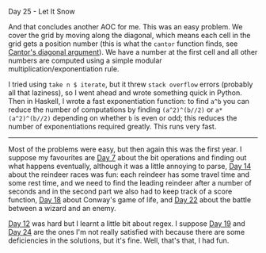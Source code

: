 Day 25 - Let It Snow

And that concludes another AOC for me. This was an easy problem. We cover the grid by moving along the diagonal, which means each cell in the grid gets a position number (this is what the `cantor` function finds, see [Cantor's diagonal argument](https://en.wikipedia.org/wiki/Cantor's_diagonal_argument)). We have a number at the first cell and all other numbers are computed using a simple modular multiplication/exponentiation rule.

I tried using `take n $ iterate`, but it threw `stack overflow` errors (probably all that laziness), so I went ahead and wrote something quick in Python. Then in Haskell, I wrote a fast exponentiation function: to find `a^b` you can reduce the number of computations by finding `(a^2)^(b//2)` or `a*(a^2)^(b//2)` depending on whether `b` is even or odd; this reduces the number of exponentiations required greatly. This runs very fast.

---

Most of the problems were easy, but then again this was the first year. I suppose my favourites are [Day 7](https://github.com/shrivathsap/advent_of_code/tree/main/2015/day07) about the bit operations and finding out what happens eventually, although it was a little annoying to parse, [Day 14](https://github.com/shrivathsap/advent_of_code/tree/main/2015/day14) about the reindeer races was fun: each reindeer has some travel time and some rest time, and we need to find the leading reindeer after a number of seconds and in the second part we also had to keep track of a score function, [Day 18](https://github.com/shrivathsap/advent_of_code/tree/main/2015/day18) about Conway's game of life, and [Day 22](https://github.com/shrivathsap/advent_of_code/tree/main/2015/day22) about the battle between a wizard and an enemy.


[Day 12](https://github.com/shrivathsap/advent_of_code/tree/main/2015/day12) was hard but I learnt a little bit about regex. I suppose [Day 19](https://github.com/shrivathsap/advent_of_code/tree/main/2015/day19) and [Day 24](https://github.com/shrivathsap/advent_of_code/tree/main/2015/day24) are the ones I'm not really satisfied with because there are some deficiencies in the solutions, but it's fine. Well, that's that, I had fun.